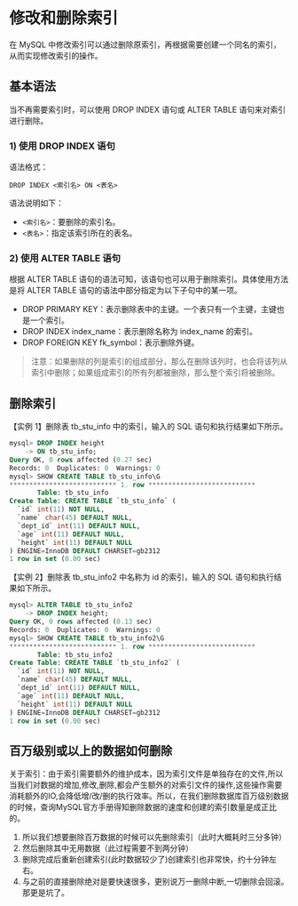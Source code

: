 # 修改和删除索引

在 MySQL 中修改索引可以通过删除原索引，再根据需要创建一个同名的索引，从而实现修改索引的操作。

##  基本语法

 当不再需要索引时，可以使用 DROP INDEX 语句或 ALTER TABLE 语句来对索引进行删除。

###  1\) 使用 DROP INDEX 语句

 语法格式：

```text
DROP INDEX <索引名> ON <表名>
```

 语法说明如下：

*  `<索引名>`：要删除的索引名。
*  `<表名>`：指定该索引所在的表名。

###  2\) 使用 ALTER TABLE 语句

 根据 ALTER TABLE 语句的语法可知，该语句也可以用于删除索引。具体使用方法是将 ALTER TABLE 语句的语法中部分指定为以下子句中的某一项。

*  DROP PRIMARY KEY：表示删除表中的主键。一个表只有一个主键，主键也是一个索引。
*  DROP INDEX index\_name：表示删除名称为 index\_name 的索引。
*  DROP FOREIGN KEY fk\_symbol：表示删除外键。

> 注意：如果删除的列是索引的组成部分，那么在删除该列时，也会将该列从索引中删除；如果组成索引的所有列都被删除，那么整个索引将被删除。

##  删除索引

 【实例 1】删除表 tb\_stu\_info 中的索引，输入的 SQL 语句和执行结果如下所示。

```sql
mysql> DROP INDEX height
    -> ON tb_stu_info;
Query OK, 0 rows affected (0.27 sec)
Records: 0  Duplicates: 0  Warnings: 0
mysql> SHOW CREATE TABLE tb_stu_info\G
*************************** 1. row ***************************
       Table: tb_stu_info
Create Table: CREATE TABLE `tb_stu_info` (
  `id` int(11) NOT NULL,
  `name` char(45) DEFAULT NULL,
  `dept_id` int(11) DEFAULT NULL,
  `age` int(11) DEFAULT NULL,
  `height` int(11) DEFAULT NULL
) ENGINE=InnoDB DEFAULT CHARSET=gb2312
1 row in set (0.00 sec)
```

 【实例 2】删除表 tb\_stu\_info2 中名称为 id 的索引，输入的 SQL 语句和执行结果如下所示。

```sql
mysql> ALTER TABLE tb_stu_info2
    -> DROP INDEX height;
Query OK, 0 rows affected (0.13 sec)
Records: 0  Duplicates: 0  Warnings: 0
mysql> SHOW CREATE TABLE tb_stu_info2\G
*************************** 1. row ***************************
       Table: tb_stu_info2
Create Table: CREATE TABLE `tb_stu_info2` (
  `id` int(11) NOT NULL,
  `name` char(45) DEFAULT NULL,
  `dept_id` int(11) DEFAULT NULL,
  `age` int(11) DEFAULT NULL,
  `height` int(11) DEFAULT NULL
) ENGINE=InnoDB DEFAULT CHARSET=gb2312
1 row in set (0.00 sec)
```

## 百万级别或以上的数据如何删除

关于索引：由于索引需要额外的维护成本，因为索引文件是单独存在的文件,所以当我们对数据的增加,修改,删除,都会产生额外的对索引文件的操作,这些操作需要消耗额外的IO,会降低增/改/删的执行效率。所以，在我们删除数据库百万级别数据的时候，查询MySQL官方手册得知删除数据的速度和创建的索引数量是成正比的。

1. 所以我们想要删除百万数据的时候可以先删除索引（此时大概耗时三分多钟）
2. 然后删除其中无用数据（此过程需要不到两分钟）
3. 删除完成后重新创建索引\(此时数据较少了\)创建索引也非常快，约十分钟左右。
4. 与之前的直接删除绝对是要快速很多，更别说万一删除中断,一切删除会回滚。那更是坑了。

